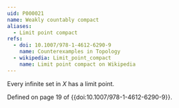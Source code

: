 ```yaml
---
uid: P000021
name: Weakly countably compact
aliases:
  - Limit point compact
refs:
  - doi: 10.1007/978-1-4612-6290-9
    name: Counterexamples in Topology
  - wikipedia: Limit_point_compact
    name: Limit point compact on Wikipedia
---
```


Every infinite set in $X$ has a limit point.

Defined on page 19 of {{doi:10.1007/978-1-4612-6290-9}}.

